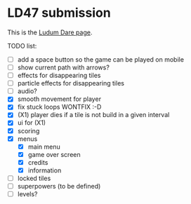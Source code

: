 # LD47 submission

This is the [Ludum Dare page](https://ldjam.com/events/ludum-dare/47/$223139).

TODO list:
 * [ ] add a space button so the game can be played on mobile
 * [ ] show current path with arrows?
 * [ ] effects for disappearing tiles
 * [ ] particle effects for disappearing tiles
 * [ ] audio?
 * [x] smooth movement for player
 * [x] fix stuck loops WONTFIX :-D
 * [x] (X1) player dies if a tile is not build in a given interval
 * [x] ui for (X1)
 * [x] scoring
 * [x] menus
   * [x] main menu
   * [x] game over screen
   * [x] credits
   * [x] information
 * [ ] locked tiles
 * [ ] superpowers (to be defined)
 * [ ] levels?
